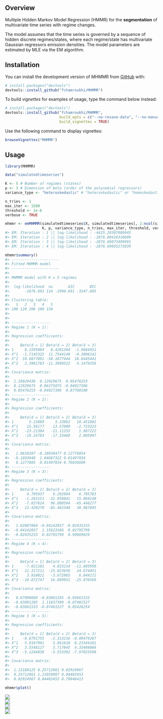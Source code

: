 
<!-- README.md is generated from README.Rmd. Please edit that file -->

## Overview

<!-- badges: start -->

<!-- badges: end -->

Multiple Hidden Markov Model Regression (HMMR) for the **segmentation**
of multivariate time series with regime changes.

The model assumes that the time series is governed by a sequence of
hidden discrete regimes/states, where each regime/state has multivariate
Gaussian regressors emission densities. The model parameters are
estimated by MLE via the EM algorithm.

## Installation

You can install the development version of MHMMR from
[GitHub](https://github.com/) with:

``` r
# install.packages("devtools")
devtools::install_github("fchamroukhi/MHMMR")
```

To build *vignettes* for examples of usage, type the command below
instead:

``` r
# install.packages("devtools")
devtools::install_github("fchamroukhi/MHMMR", 
                         build_opts = c("--no-resave-data", "--no-manual"), 
                         build_vignettes = TRUE)
```

Use the following command to display vignettes:

``` r
browseVignettes("MHMMR")
```

## Usage

``` r
library(MHMMR)

data("simulatedtimeseries")

K <- 5 # Number of regimes (states)
p <- 3 # Dimension of beta (order of the polynomial regressors)
variance_type <- "heteroskedastic" # "heteroskedastic" or "homoskedastic" model

n_tries <- 1
max_iter <- 1500
threshold <- 1e-6
verbose <- TRUE

mhmmr <- emMHMMR(simulatedtimeseries$X, simulatedtimeseries[, 2:ncol(simulatedtimeseries)],
                 K, p, variance_type, n_tries, max_iter, threshold, verbose)
#> EM: Iteration : 1 || log-likelihood : -4425.29307889945
#> EM: Iteration : 2 || log-likelihood : -2876.80418310609
#> EM: Iteration : 3 || log-likelihood : -2876.69073409991
#> EM: Iteration : 4 || log-likelihood : -2876.69055273039

mhmmr$summary()
#> ----------------------
#> Fitted MHMMR model
#> ----------------------
#> 
#> MHMMR model with K = 5 regimes
#> 
#>  log-likelihood  nu       AIC       BIC
#>       -2876.691 114 -2990.691 -3247.605
#> 
#> Clustering table:
#>   1   2   3   4   5 
#> 100 120 200 100 150 
#> 
#> 
#> ------------------
#> Regime 1 (K = 1):
#> 
#> Regression coefficients:
#> 
#>     Beta(d = 1) Beta(d = 2) Beta(d = 3)
#> 1     0.1595884   0.4201364  -1.9684451
#> X^1  -1.7145325  11.7544140  -0.3006142
#> X^2  10.6877091 -50.1877444  18.6445441
#> X^3   2.3981783 -11.3098522   4.1479356
#> 
#> Covariance matrix:
#>                                    
#>  1.19029438  0.12929675  0.05476253
#>  0.12929675  0.86375075 -0.04927306
#>  0.05476253 -0.04927306  0.87780108
#> ------------------
#> Regime 2 (K = 2):
#> 
#> Regression coefficients:
#> 
#>     Beta(d = 1) Beta(d = 2) Beta(d = 3)
#> 1       5.15889     3.33862   10.451892
#> X^1    15.56177    13.57089   -2.723323
#> X^2   -23.21384   -21.11255    1.987222
#> X^3   -19.14783   -17.33469    2.005997
#> 
#> Covariance matrix:
#>                                   
#>   1.0610207 -0.18930477 0.12778054
#>  -0.1893048  1.04687322 0.01497034
#>   0.1277805  0.01497034 0.76036609
#> ------------------
#> Regime 3 (K = 3):
#> 
#> Regression coefficients:
#> 
#>     Beta(d = 1) Beta(d = 2) Beta(d = 3)
#> 1      4.795937    9.292094    6.795783
#> X^1   -1.263151  -32.958041   15.068148
#> X^2   -7.837624   96.000594  -45.446277
#> X^3   13.420270  -85.462348   38.987695
#> 
#> Covariance matrix:
#>                                     
#>   1.02087804 -0.04142857 -0.02435233
#>  -0.04142857  1.15623166  0.02795799
#>  -0.02435233  0.02795799  0.99869029
#> ------------------
#> Regime 4 (K = 4):
#> 
#> Regression coefficients:
#> 
#>     Beta(d = 1) Beta(d = 2) Beta(d = 3)
#> 1     -7.021181    4.833214  -11.605950
#> X^1   11.317211  -15.023656   24.674451
#> X^2    3.910821   -3.672965    6.844172
#> X^3  -10.872747   16.089951  -25.976569
#> 
#> Covariance matrix:
#>                                     
#>   0.87900680 -0.03091285 -0.03661533
#>  -0.03091285  1.11837399 -0.07481527
#>  -0.03661533 -0.07481527  0.85426254
#> ------------------
#> Regime 5 (K = 5):
#> 
#> Regression coefficients:
#> 
#>     Beta(d = 1) Beta(d = 2) Beta(d = 3)
#> 1    -0.8791755   -2.313216 -0.09479267
#> X^1   5.9187901    5.861810  8.23344181
#> X^2   3.5548127    3.717845  4.33488866
#> X^3  -5.1244038   -5.553392 -7.97025598
#> 
#> Covariance matrix:
#>                                  
#>  1.13188125 0.25712861 0.02924967
#>  0.25712861 1.21059097 0.04483453
#>  0.02924967 0.04483453 0.79846413

mhmmr$plot()
```

<img src="man/figures/README-unnamed-chunk-5-1.png" style="display: block; margin: auto;" /><img src="man/figures/README-unnamed-chunk-5-2.png" style="display: block; margin: auto;" /><img src="man/figures/README-unnamed-chunk-5-3.png" style="display: block; margin: auto;" /><img src="man/figures/README-unnamed-chunk-5-4.png" style="display: block; margin: auto;" />
